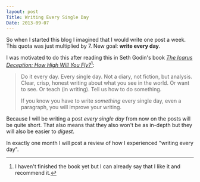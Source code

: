 ```yaml
---
layout: post
Title: Writing Every Single Day
Date: 2013-09-07
---
```

So when I started this blog I imagined that I would write one post a week. This quota was just multiplied by 7. New goal: **write every day**.

I was motivated to do this after reading this in Seth Godin's book [*The Icarus Deception: How High Will You Fly?*](http://www.amazon.com/The-Icarus-Deception-High-ebook/dp/B0090UOLEW)[^book]:

[^book]: I haven't finished the book yet but I can already say that I like it and recommend it.

> Do it every day. Every single day. Not a diary, not fiction, but analysis. Clear, crisp, honest writing about what you see in the world. Or want to see. Or teach (in writing). Tell us how to do something.
>
>If you know you have to write *something* every single day, even a paragraph, you will improve your writing. 

Because I will be writing a post *every single day* from now on the posts will be quite short. That also means that they also won't be as in-depth but they will also be easier to *digest*. 

In exactly one month I will post a review of how I experienced "writing every day". 